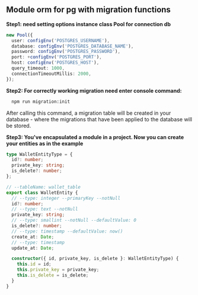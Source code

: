 ## Module orm for pg with migration functions

**Step1: need setting options instance class Pool for connection db**

```typescript
new Pool({
  user: configEnv('POSTGRES_USERNAME'),
  database: configEnv('POSTGRES_DATABASE_NAME'),
  password: configEnv('POSTGRES_PASSWORD'),
  port: +configEnv('POSTGRES_PORT'),
  host: configEnv('POSTGRES_HOST'),
  query_timeout: 1000,
  connectionTimeoutMillis: 2000,
});
```

**Step2: For correctly working migration need enter console command:**

```bash
  npm run migration:init
```

After calling this command, a migration table will be created in your database - where
the migrations that have been applied to the database will be stored.

**Step3: You've encapsulated a module in a project. Now you can create your entities as in the example**

```typescript
type WalletEntityType = {
  id?: number;
  private_key: string;
  is_delete?: number;
};

// --tableName: wallet_table
export class WalletEntity {
  // --type: integer --primaryKey --notNull
  id?: number;
  // --type: text --notNull
  private_key: string;
  // --type: smallint --notNull --defaultValue: 0
  is_delete?: number;
  // --type: timestamp --defaultValue: now()
  create_at: Date;
  // --type: timestamp
  update_at: Date;

  constructor({ id, private_key, is_delete }: WalletEntityType) {
    this.id = id;
    this.private_key = private_key;
    this.is_delete = is_delete;
  }
}
```
